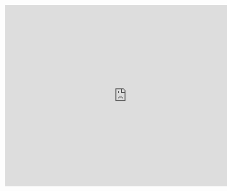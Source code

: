 <html>
  <body><iframe src="https://html5.gamedistribution.com/18d28481ea514f3c838f9a5a355fb0f7/?gd_sdk_referrer_url=https://www.example.com/games/{game-path}" width="800" height="600" scrolling="none" frameborder="0"></iframe>
  </body>
</html>
